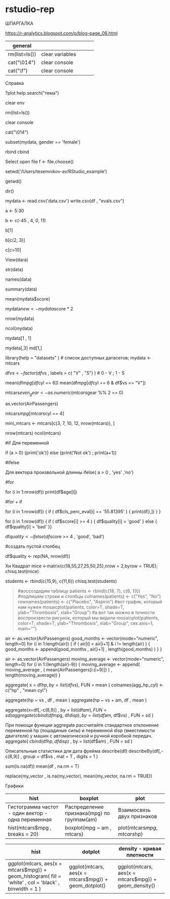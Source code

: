

# rstudio-rep

ШПАРГАЛКА

https://r-analytics.blogspot.com/p/blog-page_06.html

| general  |   |   |   |   |
|---|---|---|---|---|
| rm(list=ls())  |clear variables   |   |   |   |
|  cat("\014") | clear console  |   |   |   |
|  cat("\f") | clear console  |   |   |   |


Справка

?plot help.search("тема")

clear env

rm(list=ls())

clear console

cat("\014")

subset(mydata, gender == 'female')



rbind cbind 


Select open file
f <- file.choose()

setwd('/Users/tesemnikov-av/RStudio_example')

getwd()

dir()

 mydata <- read.csv('data.csv')
 write.csv(df , "evals.csv")

a <- 5:30

b <- c(-45 , 4, 0, 11)

b[1]

b[c(2, 3)]

 c[c>10]
 


 
 View(dara)

str(data)

names(data)

summary(data)

mean(mydata$score)

mydata$new <- mydata$score * 2

nrow(mydata)

ncol(mydata)

mydata[1 , 1]

mydata[,3]
md[1,]



library(help = "datasets" ) # список доступных датасетов; mydata <- mtcars

df$vs   <- factor( df$vs , labels = c( "V" , "S")  ) #  0 - V ; 1 - S

mean(df$mpg[df$cyl == 6])
mean(df$mpg[df$cyl == 6 & df$vs == "V"])

mtcars$even_gear <- as.numeric(mtcars$gear %% 2 == 0)

as.vector(AirPassengers)

mtcars$mpg[mtcars$cyl == 4]

mini_mtcars <- mtcars[c(3, 7, 10, 12, nrow(mtcars)), ]

nrow(mtcars)
ncol(mtcars)

#if Для переменной 

if (a > 0) {print('ok')} else {print('Not ok') ; print(a+1)}

#ifelse

Для вектора произвольной длинны
ifelse( a > 0 , 'yes' ,'no')

#for

for (i in 1:nrow(df)) print(df$age[i])

#for + if

for (i in 1:nrow(df)) { if ( df$cls_perc_eval[i] == '55.81395' ) { print(df[i,]) } }

for (i in 1:nrow(df)) { if ( df$score[i] >= 4 ) { df$quality[i] = 'good' } else { df$quality[i] = 'bad' }}

df$quality <- ifelse(df$score >= 4 , 'good', 'bad')


#создать пустой столбец

df$quality <- rep(NA, nrow(df))

Хи Квадрат
mice <-matrix(c(18,55,27,25,50,25),nrow = 2,byrow = TRUE);
chisq.test(mice)

students <- rbind(c(15,9), c(11,6)) 
chisq.test(students)


>#воссоздадим таблицу
>patients <- rbind(c(18, 7), c(6, 13))
>#подпишем строки и столбцы
>colnames(patients) <- c("Yes", "No")
>rownames(patients) <- c("Placebo", "Aspirin")
>#вот график, который нам нужен
>mosaicplot(patients, color=T, shade=T, ylab="Thrombosis", xlab="Group")
>#а вот так можно в точности воспроизвести рисунок, который мы видели
>mosaicplot(patients, color=T, shade=T, ylab="Thrombosis", xlab="Group", cex.axis=1, main="")





air <- as.vector(AirPassengers)
good_months <- vector(mode="numeric", length=0)
for (i in 1:length(air)) {  if ( air[i] < air[i+1] & i != length(air) ) { good_months <- append(good_months , air[i+1] , length(good_months)  )  } }


air <- as.vector(AirPassengers)
moving_average <-  vector(mode="numeric", length=0)
for (i in 1:(length(air)-9)) {  moving_average <- append( moving_average , ( mean(AirPassengers[i:(i+9)]) ) , length(moving_average)) }

aggregate( x = df$hp , by = list(df$vs), FUN = mean )
 colnames(agg_hp_cyl) <- c("hp" , "mean cyl")
 
 aggregate(hp ~ vs , df , mean )
 aggregate(hp ~ vs + am, df , mean )

aggregate(x=df[,-c(8,9)] , by = list(df$am) , FUN = sd )
aggregate(cbind(df$mpg, df$disp) , by = list(df$am, df$vs) , FUN = sd )

При помощи функции aggregate рассчитайте стандартное отклонение переменной hp (лошадиные силы) и переменной disp (вместимости двигателя)  у машин с автоматической и ручной коробкой передач. aggregate( cbind(df$hp, df$disp) , by = list(df$am) , FUN = sd )

Описательные статистики для дата фрейма
describe(df)
describeBy(df[,-c(8,9)] , group = df$vs , mat = T , digits = 1  )

sum(is.na(df))
mean(df , na.rm = T)

replace(my_vector , is.na(my_vector), mean(my_vector, na.rm = TRUE))


Графики

|hist |boxplot |plot |
|---|--- |--- |
| Гистограмма частот - один вектор - одна переменная| Распределение признака(mpg) по группам(am)| Взаимосвязь двух признаков |
|  hist(mtcars$mpg , breaks = 20) |boxplot(mpg ~ am , mtcars) | plot(mtcars$mpg , mtcars$hp)|


|hist | dotplot |density - кривая плотности |
|---|---|---|
|ggplot(mtcars, aes(x = mtcars$mpg)) + geom_histogram( fill = 'white' , col = 'black' , binwidth = 1 ) |ggplot(mtcars, aes(x = mtcars$mpg)) + geom_dotplot() | ggplot(mtcars, aes(x = mtcars$mpg)) + geom_density()|
